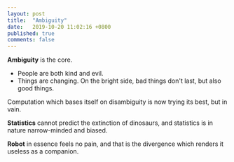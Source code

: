 ```yaml
---
layout: post
title:  "Ambiguity"
date:   2019-10-20 11:02:16 +0800
published: true
comments: false
---
```

**Ambiguity** is the core. 
* People are both kind and evil.
* Things are changing. On the bright side, bad things don't last, but also good things.

Computation which bases itself on disambiguity is now trying its best, but in vain.

**Statistics** cannot predict the extinction of dinosaurs, and statistics is in nature narrow-minded and biased.

**Robot** in essence feels no pain, and that is the divergence which renders it useless as a companion.

